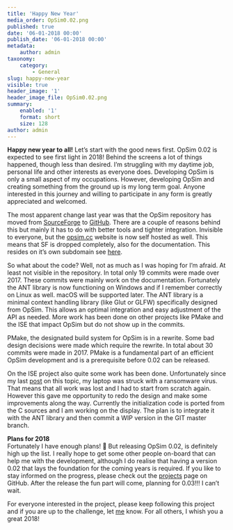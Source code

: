 ```yaml
---
title: 'Happy New Year'
media_order: OpSim0.02.png
published: true
date: '06-01-2018 00:00'
publish_date: '06-01-2018 00:00'
metadata:
    author: admin
taxonomy:
    category:
        - General
slug: happy-new-year
visible: true
header_image: '1'
header_image_file: OpSim0.02.png
summary:
    enabled: '1'
    format: short
    size: 128
author: admin
---
```


**Happy new year to all!**
Let’s start with the good news first. OpSim 0.02 is expected to see first light in 2018! Behind the screens a lot of things happened, though less than desired. I’m struggling with my daytime job, personal life and other interests as everyone does. Developing OpSim is only a small aspect of my occupations. However, developing OpSim and creating something from the ground up is my long term goal. Anyone interested in this journey and willing to participate in any form is greatly appreciated and welcomed.

The most apparent change last year was that the OpSim repository has moved from [SourceForge](https://sourceforge.net/projects/opsim/) to [GitHub](https://github.com/daar/opsim). There are a couple of reasons behind this but mainly it has to do with better tools and tighter integration. Invisible to everyone, but the [opsim.cc](http://opsim.cc) website is now self hosted as well. This means that SF is dropped completely, also for the documentation. This resides on it’s own subdomain see [here](http://opsim.cc/documentation/).

So what about the code? Well, not as much as I was hoping for I’m afraid. At least not visible in the repository. In total only 19 commits were made over 2017. These commits were mainly work on the documentation. Fortunately the ANT library is now functioning on Windows and if I remember correctly on Linux as well. macOS will be supported later. The ANT library is a minimal context handling library (like Glut or GLFW) specifically designed from OpSim. This allows an optimal integration and easy adjustment of the API as needed. More work has been done on other projects like PMake and the ISE that impact OpSim but do not show up in the commits.

PMake, the designated build system for OpSim is in a rewrite. Some bad design decisions were made which require the rewrite. In total about 30 commits were made in 2017. PMake is a fundamental part of an efficient OpSim development and is a prerequisite before 0.02 can be released.

On the ISE project also quite some work has been done. Unfortunately since my last [post](http://opsim.cc/first-light-for-the-new-user-interface/) on this topic, my laptop was struck with a ransomware virus. That means that all work was lost and I had to start from scratch again. However this gave me opportunity to redo the design and make some improvements along the way. Currently the initialization code is ported from the C sources and I am working on the display. The plan is to integrate it with the ANT library and then commit a WIP version in the GIT master branch.

**Plans for 2018**  
Fortunately I have enough plans! 🙂 But releasing OpSim 0.02, is definitely high up the list. I really hope to get some other people on-board that can help me with the development, although I do realise that having a version 0.02 that lays the foundation for the coming years is required. If you like to stay informed on the progress, please check out the [projects](https://github.com/daar/opsim/projects/1) page on GitHub. After the release the fun part will come, planning for 0.03!!! I can’t wait.

For everyone interested in the project, please keep following this project and if you are up to the challenge, let [me](mailto:darius@opsim.cc) know. For all others, I whish you a great 2018!